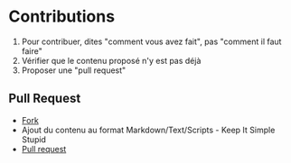 # Contributions

1. Pour contribuer, dites "comment vous avez fait", pas "comment il faut faire"
2. Vérifier que le contenu proposé n'y est pas déjà
3. Proposer une "pull request"

## Pull Request

* [Fork](https://docs.github.com/fr/get-started/quickstart/fork-a-repo)
* Ajout du contenu au format Markdown/Text/Scripts - Keep It Simple Stupid
* [Pull request](https://docs.github.com/fr/pull-requests/collaborating-with-pull-requests/proposing-changes-to-your-work-with-pull-requests/creating-a-pull-request-from-a-fork)